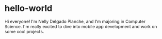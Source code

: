 # hello-world
Hi everyone! I'm Nelly Delgado Planche, and I'm majoring in Computer Science. I'm really excited to dive into mobile app development and work on some cool projects.

